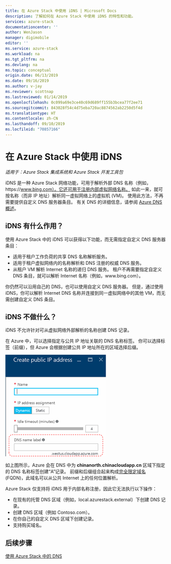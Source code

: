 ```yaml
---
title: 在 Azure Stack 中使用 iDNS | Microsoft Docs
description: 了解如何在 Azure Stack 中使用 iDNS 的特性和功能。
services: azure-stack
documentationcenter: ''
author: WenJason
manager: digimobile
editor: ''
ms.service: azure-stack
ms.workload: na
ms.tgt_pltfrm: na
ms.devlang: na
ms.topic: conceptual
origin.date: 06/13/2019
ms.date: 09/16/2019
ms.author: v-jay
ms.reviewer: scottnap
ms.lastreviewed: 01/14/2019
ms.openlocfilehash: 0c099a69e3ce40c69d689ff155b3bcea77f2ee71
ms.sourcegitcommit: 843028f54c4d75eba720ac8874562ab2250d5f4d
ms.translationtype: HT
ms.contentlocale: zh-CN
ms.lasthandoff: 09/10/2019
ms.locfileid: "70857166"
---
```

# <a name="use-idns-in-azure-stack"></a>在 Azure Stack 中使用 iDNS 

*适用于：Azure Stack 集成系统和 Azure Stack 开发工具包*

iDNS 是一种 Azure Stack 网络功能，可用于解析外部 DNS 名称（例如，https:\//www.bing.com）。它还可用于注册内部虚拟网络名称。 如此一来，就可按名称（而非 IP 地址）解析同一虚拟网络上的虚拟机 (VM)。 使用此方法，不再需要提供自定义 DNS 服务器条目。 有关 DNS 的详细信息，请参阅 [Azure DNS 概述](/dns/dns-overview)。

## <a name="what-does-idns-do"></a>iDNS 有什么作用？

使用 Azure Stack 中的 iDNS 可以获得以下功能，而无需指定自定义 DNS 服务器条目：

- 适用于租户工作负荷的共享 DNS 名称解析服务。
- 适用于租户虚拟网络内的名称解析和 DNS 注册的权威 DNS 服务。
- 从租户 VM 解析 Internet 名称的递归 DNS 服务。 租户不再需要指定自定义 DNS 条目，就可以解析 Internet 名称（例如，www\.bing.com）。

你仍然可以沿用自己的 DNS，也可以使用自定义 DNS 服务器。 但是，通过使用 iDNS，你可以解析 Internet DNS 名称并连接到同一虚拟网络中的其他 VM，而无需创建自定义 DNS 条目。

## <a name="what-doesnt-idns-do"></a>iDNS 不做什么？

iDNS 不允许针对可从虚拟网络外部解析的名称创建 DNS 记录。

在 Azure 中，可以选择指定与公共 IP 地址关联的 DNS 名称标签。 你可以选择标签（前缀），但 Azure 会根据创建公共 IP 地址所在的区域选择后缀。

![DNS 名称标签示例](media/azure-stack-understanding-dns-in-tp2/image3.png)

如上图所示，Azure 会在 DNS 中为 **chinanorth.chinacloudapp.cn** 区域下指定的 DNS 名称标签创建“A”记录。 前缀和后缀组合起来构成[完全限定域名](https://en.wikipedia.org/wiki/Fully_qualified_domain_name) (FQDN)，此域名可以从公共 Internet 上的任何位置解析。

Azure Stack 仅支持将 iDNS 用于内部名称注册，因此它无法执行以下操作：

- 在现有的托管 DNS 区域（例如，local.azurestack.external）下创建 DNS 记录。
- 创建 DNS 区域（例如 Contoso.com）。
- 在你自己的自定义 DNS 区域下创建记录。
- 支持购买域名。

## <a name="next-steps"></a>后续步骤

[使用 Azure Stack 中的 DNS](azure-stack-dns.md)

<!-- Update_Description: wording update -->